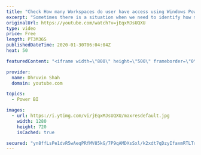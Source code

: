 ```yaml
---
title: "Check How many Workspaces do user have access using Windows PowerShell | Power BI using PowerShell"
excerpt: "Sometimes there is a situation when we need to identify how many Workspaces does the user have access. As a Power BI administrator, it is a very tedious and time-consuming task to identify this manually. Power BI PowerShell makes our task very easy. Once we run one PowerShell command and provide user"
originalUrl: https://youtube.com/watch?v=jEqxMJsUQXU
type: video
price: Free
length: PT3M36S
publishedDateTime: 2020-01-30T06:04:04Z
heat: 50

featuredContent: "<iframe width=\"800\" height=\"500\" frameborder=\"0\" src=\"https://www.youtube.com/embed/jEqxMJsUQXU\" allow=\"accelerometer; autoplay; encrypted-media; gyroscope; picture-in-picture\" allowfullscreen></iframe>"

provider:
  name: Dhruvin Shah
  domain: youtube.com

topics:
  - Power BI

images:
  - url: https://i.ytimg.com/vi/jEqxMJsUQXU/maxresdefault.jpg
    width: 1280
    height: 720
    isCached: true

secured: "yn8ffLsPe1dvR5wAeqPRfMV85kG/7P9qAMDXsSxl/k2xdt7qDzyIfaxmRTLTrKE3YJ+cjjUl7NPJLydUpWd4MT1jsQ7o7IcywVJcuONaeqHMksUaLMjKeoSxozmH0xxmG/gGj5IwaBdlKYYMEI5tnPQ/O6QLmv9avL3IMgBxtM0AaHDGp2Jj8syp7B698IBfygDt9+WJKbJRwBrtp0jaWu3txD2FxA1R6mFCG6Gzs7ZZHIfnRZKwNnBB6fhde5+x1fm+DGo+Kbaxp6Wgpx1VBHwunvKmM9u8xVayxUGuvxAh6vxvCKYHSEMCs04tuDei/vQUKCTxzkCKd4Dm+GTM/W4zWchxKn48rYVK63OpLOUDnA8Yu5SbB1VR/oCMuN1xZ5LUBr5fgl7/5yyjrFSkCoKa8VAzOVMjylqOE7jmYwo=;1Rou0KnW6kcvt9AZvP27nQ=="
---
```


